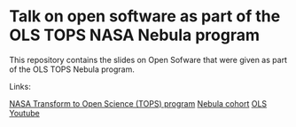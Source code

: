 # Talk on open software as part of the OLS TOPS NASA Nebula program

This repository contains the slides on Open Sofware that were given as part of the OLS TOPS Nebula program.

Links:

[NASA Transform to Open Science (TOPS) program](https://nasa.github.io/Transform-to-Open-Science/)
[Nebula cohort](https://openlifesci.org/nebula/)
[OLS Youtube](https://www.youtube.com/channel/UCs12-ZgnDJOWIWN3Vo1XHXA)
